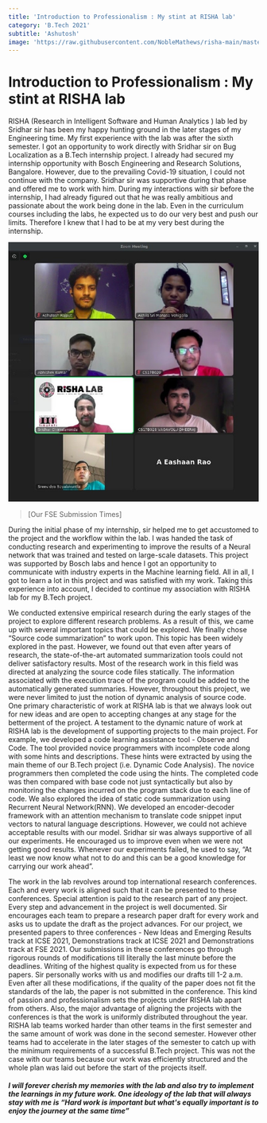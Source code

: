```yaml
---
title: 'Introduction to Professionalism : My stint at RISHA lab'
category: 'B.Tech 2021'
subtitle: 'Ashutosh'
image: 'https://raw.githubusercontent.com/NobleMathews/risha-main/master/src/Pages/_images/ashutosh.jpg'
---
```


# Introduction to Professionalism : My stint at RISHA lab

RISHA (Research in Intelligent Software and Human Analytics ) lab led by Sridhar sir has been my happy hunting ground in the later stages of my Engineering time. My first experience with the lab was after the sixth semester. I got an opportunity to work directly with Sridhar sir on Bug Localization as a B.Tech internship project. I already had secured my internship opportunity with Bosch Engineering and Research Solutions, Bangalore. However, due to the prevailing Covid-19 situation, I could not continue with the company. Sridhar sir was supportive during that phase and offered me to work with him. During my interactions with sir before the internship, I had already figured out that he was really ambitious and passionate about the work being done in the lab. Even in the curriculum courses including the labs, he expected us to do our very best and push our limits. Therefore I knew that I had to be at my very best during the internship.

<div>
  <img src="https://raw.githubusercontent.com/NobleMathews/risha-main/master/src/Pages/_images/ashutosh.jpg">
</div>

  > [Our FSE Submission Times]

During the initial phase of my internship, sir helped me to get accustomed to the project and the workflow within the lab. I was handed the task of conducting research and experimenting to improve the results of a Neural network that was trained and tested on large-scale datasets. This project was supported by Bosch labs and hence I got an opportunity to communicate with industry experts in the Machine learning field. All in all, I got to learn a lot in this project and was satisfied with my work. Taking this experience into account, I decided to continue my association with RISHA lab for my B.Tech project.

We conducted extensive empirical research during the early stages of the project to explore different research problems. As a result of this, we came up with several important topics that could be explored. We finally chose “Source code summarization” to work upon. This topic has been widely explored in the past. However, we found out that even after years of research, the state-of-the-art automated summarization tools could not deliver satisfactory results. Most of the research work in this field was directed at analyzing the source code files statically. The information associated with the execution trace of the program could be added to the automatically generated summaries. However, throughout this project, we were never limited to just the notion of dynamic analysis of source code. One primary characteristic of work at RISHA lab is that we always look out for new ideas and are open to accepting changes at any stage for the betterment of the project. A testament to the dynamic nature of work at RISHA lab is the development of supporting projects to the main project. For example, we developed a code learning assistance tool - Observe and Code. The tool provided novice programmers with incomplete code along with some hints and descriptions. These hints were extracted by using the main theme of our B.Tech project (i.e. Dynamic Code Analysis). The novice programmers then completed the code using the hints. The completed code was then compared with base code not just syntactically but also by monitoring the changes incurred on the program stack due to each line of code. We also explored the idea of static code summarization using Recurrent Neural Network(RNN). We developed an encoder-decoder framework with an attention mechanism to translate code snippet input vectors to natural language descriptions. However, we could not achieve acceptable results with our model. Sridhar sir was always supportive of all our experiments. He encouraged us to improve even when we were not getting good results. Whenever our experiments failed, he used to say, “At least we now know what not to do and this can be a good knowledge for carrying our work ahead”. 

The work in the lab revolves around top international research conferences. Each and every work is aligned such that it can be presented to these conferences. Special attention is paid to the research part of any project. Every step and advancement in the project is well documented. Sir encourages each team to prepare a research paper draft for every work and asks us to update the draft as the project advances. For our project, we presented papers to three conferences - New Ideas and Emerging Results track at ICSE 2021, Demonstrations track at ICSE 2021 and Demonstrations track at FSE 2021. Our submissions in these conferences go through rigorous rounds of modifications till literally the last minute before the deadlines. Writing of the highest quality is expected from us for these papers. Sir personally works with us and modifies our drafts till 1-2 a.m. Even after all these modifications, if the quality of the paper does not fit the standards of the lab, the paper is not submitted in the conference. This kind of passion and professionalism sets the projects under RISHA lab apart from others. Also, the major advantage of aligning the projects with the conferences is that the work is uniformly distributed throughout the year. RISHA lab teams worked harder than other teams in the first semester and the same amount of work was done in the second semester. However other teams had to accelerate in the later stages of the semester to catch up with the minimum requirements of a successful B.Tech project. This was not the case with our teams because our work was efficiently structured and the whole plan was laid out before the start of the projects itself.

##### I will forever cherish my memories with the lab and also try to implement the learnings in my future work. One ideology of the lab that will always stay with me is “Hard work is important but what's equally important is to enjoy the journey at the same time”